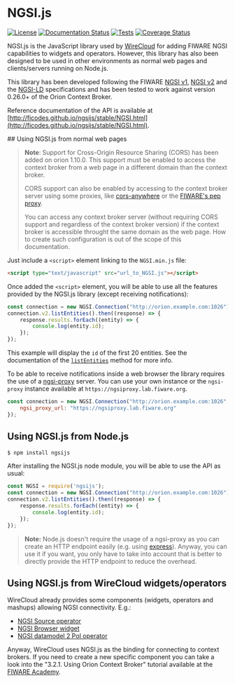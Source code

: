 # NGSI.js

[![License](https://img.shields.io/badge/license-AGPLv3+%20with%20classpath--like%20exception-blue.svg)](LICENSE)
[![Documentation Status](https://img.shields.io/badge/docs-stable-brightgreen.svg?style=flat)](https://ficodes.github.io/ngsijs/stable)
[![Tests](https://github.com/Ficodes/ngsijs/actions/workflows/unittests.yml/badge.svg)](https://github.com/Ficodes/ngsijs/actions/workflows/unittests.yml)
[![Coverage Status](https://coveralls.io/repos/github/Ficodes/ngsijs/badge.svg?branch=master)](https://coveralls.io/github/Ficodes/ngsijs?branch=master)

NGSI.js is the JavaScript library used by
[WireCloud](https://github.com/Wirecloud/wirecloud) for adding FIWARE NGSI
capabilities to widgets and operators. However, this library has also been
designed to be used in other environments as normal web pages and
clients/servers running on Node.js.

This library has been developed following the FIWARE
[NGSI v1](https://telefonicaid.github.io/fiware-orion/api/v1/),
[NGSI v2](https://fiware.github.io/specifications/ngsiv2/stable/) and the
[NGSI-LD](https://www.etsi.org/deliver/etsi_gs/CIM/001_099/009/01.03.01_60/gs_CIM009v010301p.pdf) specifications
and has been tested to work against version 0.26.0+ of the Orion Context Broker.

Reference documentation of the API is available at
[http://ficodes.github.io/ngsijs/stable/NGSI.html](http://ficodes.github.io/ngsijs/stable/NGSI.html).


## Using NGSI.js from normal web pages

> **Note**: Support for Cross-Origin Resource Sharing (CORS) has been added on
> orion 1.10.0. This support must be enabled to access the context broker from a
> web page in a different domain than the context broker.
>
> CORS support can also be enabled by accessing to the context broker server
> using some proxies, like [cors-anywhere](https://www.npmjs.com/package/cors-anywhere)
> or the [FIWARE's pep proxy](https://github.com/ging/fiware-pep-proxy).
>
> You can access any context broker server (without requiring CORS support and
> regardless of the context broker version) if the context broker is accessible
> throught the same domain as the web page. How to create such configuration is
> out of the scope of this documentation.


Just include a `<script>` element linking to the `NGSI.min.js` file:

```html
<script type="text/javascript" src="url_to_NGSI.js"></script>
```

Once added the `<script>` element, you will be able to use all the features
provided by the NGSI.js library (except receiving notifications):

```javascript
const connection = new NGSI.Connection("http://orion.example.com:1026");
connection.v2.listEntities().then((response) => {
    response.results.forEach((entity) => {
        console.log(entity.id);
    });
});
```

This example will display the `id` of the first 20 entities. See the
documentation of the [`listEntities`](http://ficodes.github.io/ngsijs/stable/NGSI.Connection.html#.%22v2.listEntities%22__anchor)
method for more info.

To be able to receive notifications inside a web browser the library requires
the use of a [ngsi-proxy](https://github.com/conwetlab/ngsi-proxy) server. You
can use your own instance or the `ngsi-proxy` instance available at
`https://ngsiproxy.lab.fiware.org`.

```javascript
const connection = new NGSI.Connection("http://orion.example.com:1026", {
    ngsi_proxy_url: "https://ngsiproxy.lab.fiware.org"
});
```


## Using NGSI.js from Node.js

```bash
$ npm install ngsijs
```

After installing the NGSI.js node module, you will be able to use the API as usual:

```javascript
const NGSI = require('ngsijs');
const connection = new NGSI.Connection("http://orion.example.com:1026");
connection.v2.listEntities().then((response) => {
    response.results.forEach((entity) => {
        console.log(entity.id);
    });
});
```

> **Note:** Node.js doesn't require the usage of a ngsi-proxy as you can create
> an HTTP endpoint easily (e.g. using [express]). Anyway, you can use it if you
> want, you only have to take into account that is better to directly provide
> the HTTP endpoint to reduce the overhead.

[express]: https://expressjs.com/


## Using NGSI.js from WireCloud widgets/operators

WireCloud already provides some components (widgets, operators and mashups)
allowing NGSI connectivity. E.g.:

- [NGSI Source operator](https://github.com/Wirecloud-fiware/ngsi-source-operator)
- [NGSI Browser widget](https://github.com/wirecloud-fiware/ngsi-browser-widget)
- [NGSI datamodel 2 PoI operator](https://github.com/wirecloud-fiware/ngsi-datamodel2poi-operator)

Anyway, WireCloud uses NGSI.js as the binding for connecting to context
brokers. If you need to create a new specific component you can take a look into
the "3.2.1. Using Orion Context Broker" tutorial available at the
[FIWARE Academy].

[FIWARE Academy]: http://edu.fiware.org/course/view.php?id=53#section-3
